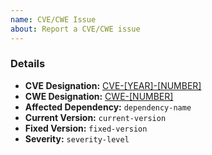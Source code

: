```yaml
---
name: CVE/CWE Issue
about: Report a CVE/CWE issue
---
```


<!--
Thanks for reporting a CVE/CWE!

Please fill in the details below:
-->

### Details

- **CVE Designation:** [CVE-[YEAR]-[NUMBER]](https://nvd.nist.gov/vuln/detail/CVE-[YEAR]-[NUMBER])
- **CWE Designation:** [CWE-[NUMBER]](https://cwe.mitre.org/data/definitions/[number].html)
- **Affected Dependency:** `dependency-name`
- **Current Version:** `current-version`
- **Fixed Version:** `fixed-version`
- **Severity:** `severity-level`
